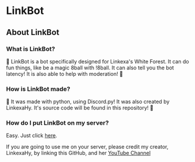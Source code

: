 # LinkBot

## About LinkBot

### What is LinkBot?

🌲 LinkBot is a bot specifically designed for Linkexa's White Forest. It can do fun things, like be a magic 8ball with !8ball. It can also tell you the bot latency! It is also able to help with moderation! 🌲

### How is LinkBot made?

🌟 It was made with python, using Discord.py! It was also created by LinkexaHy. It's source code will be found in this repository! 🌟



### How do I put LinkBot on my server?

Easy. Just click [here](https://discord.com/api/oauth2/authorize?client_id=1055509395775164446&permissions=8&scope=bot).

If you are going to use me on your server, please credit my creator, LinkexaHy, by linking this GitHub, and her [YouTube Channel](https://youtube.com/@LinkexaHy)
